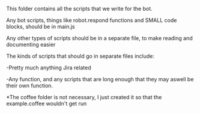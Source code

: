 This folder contains all the scripts that we write for the bot.

Any bot scripts, things like robot.respond functions and SMALL code blocks, should be in main.js

Any other types of scripts should be in a separate file, to make reading and documenting easier

The kinds of scripts that should go in separate files include:

  -Pretty much anything Jira related

  -Any function, and any scripts that are long enough that they may aswell be their own function.



*The coffee folder is not necessary, I just created it so that the example.coffee wouldn't get run
